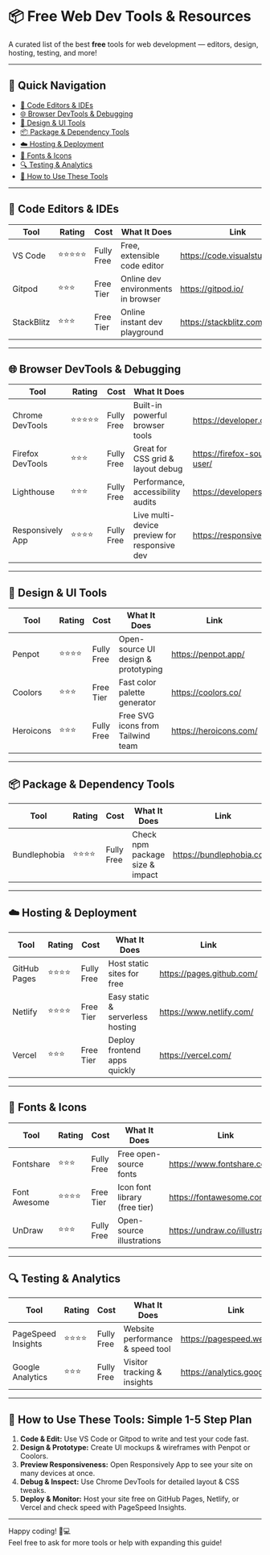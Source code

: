 # 📦 Free Web Dev Tools & Resources

A curated list of the best **free** tools for web development — editors, design, hosting, testing, and more!

---

## 🧭 Quick Navigation

- [🧰 Code Editors & IDEs](#-code-editors--ides)
- [🌐 Browser DevTools & Debugging](#-browser-devtools--debugging)
- [🎨 Design & UI Tools](#-design--ui-tools)
- [📦 Package & Dependency Tools](#-package--dependency-tools)
- [☁️ Hosting & Deployment](#-hosting--deployment)
- [🧩 Fonts & Icons](#-fonts--icons)
- [🔍 Testing & Analytics](#-testing--analytics)
- [🎯 How to Use These Tools](#-how-to-use-these-tools-simple-1-5-step-plan)

---

## 🧰 Code Editors & IDEs

| Tool              | Rating  | Cost            | What It Does                         | Link                               |
| ----------------- | ------- | --------------- | ---------------------------------- | ---------------------------------- |
| VS Code           | ⭐⭐⭐⭐⭐   | Fully Free      | Free, extensible code editor         | https://code.visualstudio.com/     |
| Gitpod            | ⭐⭐⭐     | Free Tier       | Online dev environments in browser   | https://gitpod.io/                 |
| StackBlitz        | ⭐⭐⭐     | Free Tier       | Online instant dev playground        | https://stackblitz.com/            |

---

## 🌐 Browser DevTools & Debugging

| Tool               | Rating  | Cost            | What It Does                        | Link                                         |
| ------------------ | ------- | --------------- | --------------------------------- | -------------------------------------------- |
| Chrome DevTools    | ⭐⭐⭐⭐⭐   | Fully Free      | Built-in powerful browser tools    | https://developer.chrome.com/docs/devtools/ |
| Firefox DevTools   | ⭐⭐⭐     | Fully Free      | Great for CSS grid & layout debug  | https://firefox-source-docs.mozilla.org/devtools-user/ |
| Lighthouse        | ⭐⭐⭐     | Fully Free      | Performance, accessibility audits  | https://developers.google.com/web/tools/lighthouse |
| Responsively App   | ⭐⭐⭐⭐    | Fully Free      | Live multi-device preview for responsive dev | https://responsively.app/                     |

---

## 🎨 Design & UI Tools

| Tool               | Rating  | Cost            | What It Does                          | Link                     |
| ------------------ | ------- | --------------- | ----------------------------------- | ------------------------ |
| Penpot             | ⭐⭐⭐⭐    | Fully Free      | Open-source UI design & prototyping  | https://penpot.app/      |
| Coolors            | ⭐⭐⭐     | Free Tier       | Fast color palette generator         | https://coolors.co/      |
| Heroicons          | ⭐⭐⭐     | Fully Free      | Free SVG icons from Tailwind team    | https://heroicons.com/   |

---

## 📦 Package & Dependency Tools

| Tool               | Rating  | Cost            | What It Does                        | Link                    |
| ------------------ | ------- | --------------- | --------------------------------- | ----------------------- |
| Bundlephobia       | ⭐⭐⭐⭐    | Fully Free      | Check npm package size & impact     | https://bundlephobia.com/ |

---

## ☁️ Hosting & Deployment

| Tool               | Rating  | Cost            | What It Does                       | Link                         |
| ------------------ | ------- | --------------- | -------------------------------- | ---------------------------- |
| GitHub Pages       | ⭐⭐⭐⭐    | Fully Free      | Host static sites for free        | https://pages.github.com/    |
| Netlify            | ⭐⭐⭐⭐    | Free Tier       | Easy static & serverless hosting  | https://www.netlify.com/     |
| Vercel             | ⭐⭐⭐     | Free Tier       | Deploy frontend apps quickly      | https://vercel.com/          |

---

## 🧩 Fonts & Icons

| Tool               | Rating  | Cost            | What It Does                      | Link                           |
| ------------------ | ------- | --------------- | -------------------------------- | ------------------------------ |
| Fontshare          | ⭐⭐⭐     | Fully Free      | Free open-source fonts             | https://www.fontshare.com/     |
| Font Awesome       | ⭐⭐⭐⭐    | Free Tier       | Icon font library (free tier)      | https://fontawesome.com/       |
| UnDraw             | ⭐⭐⭐     | Fully Free      | Open-source illustrations          | https://undraw.co/illustrations |

---

## 🔍 Testing & Analytics

| Tool               | Rating  | Cost            | What It Does                      | Link                          |
| ------------------ | ------- | --------------- | -------------------------------- | ----------------------------- |
| PageSpeed Insights | ⭐⭐⭐⭐    | Fully Free      | Website performance & speed tool  | https://pagespeed.web.dev/    |
| Google Analytics   | ⭐⭐⭐     | Fully Free      | Visitor tracking & insights       | https://analytics.google.com/ |

---

## 🎯 How to Use These Tools: Simple 1-5 Step Plan

1. **Code & Edit:** Use VS Code or Gitpod to write and test your code fast.  
2. **Design & Prototype:** Create UI mockups & wireframes with Penpot or Coolors.  
3. **Preview Responsiveness:** Open Responsively App to see your site on many devices at once.  
4. **Debug & Inspect:** Use Chrome DevTools for detailed layout & CSS tweaks.  
5. **Deploy & Monitor:** Host your site free on GitHub Pages, Netlify, or Vercel and check speed with PageSpeed Insights.

---

Happy coding! 🚀💻  
Feel free to ask for more tools or help with expanding this guide!
